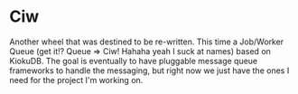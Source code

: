 # Ciw

Another wheel that was destined to be re-written. This time a Job/Worker Queue (get it!? Queue => Ciw! Hahaha yeah I suck at names) based on KiokuDB. The goal is eventually to have pluggable message queue frameworks to handle the messaging, but right now we just have the ones I need for the project I'm working on.



